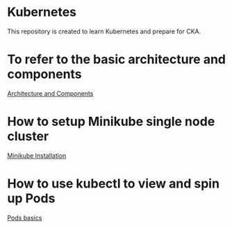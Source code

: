 # Kubernetes
This repository is created to learn Kubernetes and prepare for CKA.

# To refer to the basic architecture and components
[Architecture and Components](/Architecture.txt)

# How to setup Minikube single node cluster
[Minikube Installation](/InstallingMinikube.txt)

# How to use kubectl to view and spin up Pods
[Pods basics](/Pods/Pods.txt)